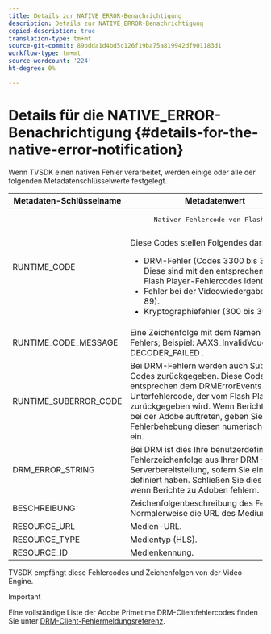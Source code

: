 ```yaml
---
title: Details zur NATIVE_ERROR-Benachrichtigung
description: Details zur NATIVE_ERROR-Benachrichtigung
copied-description: true
translation-type: tm+mt
source-git-commit: 89bdda1d4bd5c126f19ba75a819942df901183d1
workflow-type: tm+mt
source-wordcount: '224'
ht-degree: 0%

---
```



# Details für die NATIVE_ERROR-Benachrichtigung {#details-for-the-native-error-notification}

Wenn TVSDK einen nativen Fehler verarbeitet, werden einige oder alle der folgenden Metadatenschlüsselwerte festgelegt.

<table id="table_86A21619515B435DBB65DC4DFBB64B29"> 
 <thead> 
  <tr> 
   <th colname="col1" class="entry"> Metadaten-Schlüsselname </th> 
   <th colname="col2" class="entry"> Metadatenwert </th> 
  </tr> 
 </thead>
 <tbody> 
  <tr> 
   <td colname="col1"> <span class="codeph"> RUNTIME_CODE  </span> </td> 
   <td colname="col2"> 
    <pre>
      Nativer Fehlercode von Flash Player. 
    </pre> Diese Codes stellen Folgendes dar: 
    <ul id="ul_330C626DE27B45A09E8851CC24768A07"> 
     <li id="li_0845A9BBB55545BDB49BD4F4802C0E54">DRM-Fehler (Codes 3300 bis 3367). Diese sind mit den entsprechenden Flash Player-Fehlercodes identisch. </li> 
     <li id="li_98A571480C154CF0AE1DC101FF0834C4">Fehler bei der Videowiedergabe (-1 bis 89). </li> 
     <li id="li_D7C19955DEF94DA88B822C8C57D6D2F4">Kryptographiefehler (300 bis 307). </li> 
    </ul> </td> 
  </tr> 
  <tr> 
   <td colname="col1"> <span class="codeph"> RUNTIME_CODE_MESSAGE  </span> </td> 
   <td colname="col2"> Eine Zeichenfolge mit dem Namen des Fehlers; Beispiel: <span class="codeph"> AAXS_InvalidVoucher </span> oder <span class="codeph"> DECODER_FAILED </span>. </td> 
  </tr> 
  <tr> 
   <td colname="col1"> <span class="codeph"> RUNTIME_SUBERROR_CODE  </span> </td> 
   <td colname="col2"> Bei DRM-Fehlern werden auch Suberror-Codes zurückgegeben. Diese Codes entsprechen dem <span class="codeph"> DRMErrorEvents </span>-Unterfehlercode, der vom Flash Player zurückgegeben wird. Wenn Berichte-Fehler bei der Adobe auftreten, geben Sie für die Fehlerbehebung diesen numerischen Wert ein. </td> 
  </tr> 
  <tr> 
   <td colname="col1"> <span class="codeph"> DRM_ERROR_STRING  </span> </td> 
   <td colname="col2"> Bei DRM ist dies Ihre benutzerdefinierte Fehlerzeichenfolge aus Ihrer DRM-Serverbereitstellung, sofern Sie eine definiert haben. Schließen Sie dies auch ein, wenn Berichte zu Adoben fehlern. </td> 
  </tr> 
  <tr> 
   <td colname="col1"> <span class="codeph"> BESCHREIBUNG  </span> </td> 
   <td colname="col2"> Zeichenfolgenbeschreibung des Fehlers. Normalerweise die URL des Mediums. </td> 
  </tr> 
  <tr> 
   <td colname="col1"> <span class="codeph"> RESOURCE_URL  </span> </td> 
   <td colname="col2"> Medien-URL. </td> 
  </tr> 
  <tr> 
   <td colname="col1"> <span class="codeph"> RESOURCE_TYPE  </span> </td> 
   <td colname="col2"> Medientyp (HLS). </td> 
  </tr> 
  <tr> 
   <td colname="col1"> <span class="codeph"> RESOURCE_ID  </span> </td> 
   <td colname="col2"> Medienkennung. </td> 
  </tr> 
 </tbody> 
</table>

TVSDK empfängt diese Fehlercodes und Zeichenfolgen von der Video-Engine.

>[!IMPORTANT]
>
>Eine vollständige Liste der Adobe Primetime DRM-Clientfehlercodes finden Sie unter [DRM-Client-Fehlermeldungsreferenz](https://helpx.adobe.com/content/dam/help/en/primetime/drm/drm_client_error_message_reference.pdf).